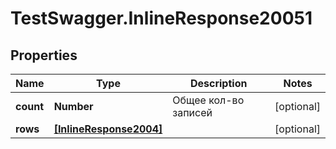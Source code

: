 # TestSwagger.InlineResponse20051

## Properties

Name | Type | Description | Notes
------------ | ------------- | ------------- | -------------
**count** | **Number** | Общее кол-во записей | [optional] 
**rows** | [**[InlineResponse2004]**](InlineResponse2004.md) |  | [optional] 


